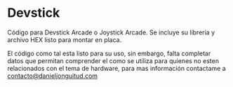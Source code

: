 # Devstick
Código para Devstick Arcade o Joystick Arcade. Se incluye su libreria y archivo HEX listo para montar en placa.

El código como tal esta listo para su uso, sin embargo, falta completar datos que permitan comprender el como se utiliza para quienes no esten relacionados con el tema de hardware, para mas información contactame a contacto@danieljonguitud.com
